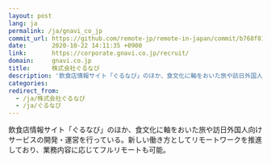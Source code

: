 ```yaml
---
layout: post
lang: ja
permalink: /ja/gnavi_co_jp
commit_url: https://github.com/remote-jp/remote-in-japan/commit/b768f81d852d3e855e7a3efb34de8aaf40c68bbd
date:       2020-10-22 14:11:35 +0900
link:       https://corporate.gnavi.co.jp/recruit/
domain:     gnavi.co.jp
title:      株式会社ぐるなび
description: '飲食店情報サイト「ぐるなび」のほか、食文化に軸をおいた旅や訪日外国人向けサービスの開発・運営を行っている。新しい働き方としてリモートワークを推進しており、業務内容に応じてフルリモートも可能。'
categories: 
redirect_from:
  - /ja/株式会社ぐるなび
  - /ja/ぐるなび
---
```


<p>飲食店情報サイト「ぐるなび」のほか、食文化に軸をおいた旅や訪日外国人向けサービスの開発・運営を行っている。新しい働き方としてリモートワークを推進しており、業務内容に応じてフルリモートも可能。</p>
